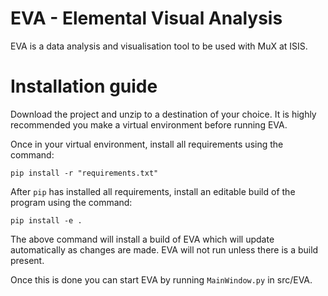 # EVA - Elemental Visual Analysis
EVA is a data analysis and visualisation tool to be used with MuX at ISIS. 

# Installation guide
Download the project and unzip to a destination of your choice. 
It is highly recommended you make a virtual environment before running EVA.

Once in your virtual environment, install all requirements using the command:
```
pip install -r "requirements.txt"
```
After `pip` has installed all requirements, install an editable build of the program using the command:
```
pip install -e .
```
The above command will install a build of EVA which will update automatically as changes are made. EVA will not run unless there is a build present.

Once this is done you can start EVA by running `MainWindow.py` in src/EVA.

